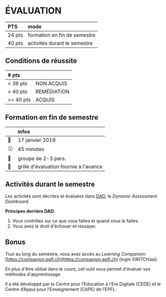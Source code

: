 # ÉVALUATION

| PTS | mode |
| :-- | :--- |
| 24 pts | formation en fin de semestre |
| 40 pts | activités durant le semestre |


## Conditions de réussite

| # pts |  |
| :-- | :--- |
| \< 36 pts | NON ACQUIS |
| \< 40 pts | REMÉDIATION |
| \>= 40 pts | ACQUIS |


## Formation en fin de semestre

|  | infos |
| :-- | :---- |
| :calendar: | 17 janvier 2019 |
| :clock1030: | 45 minutes |
| :busts_in_silhouette: | groupe de 2-3 pers. |
| :memo: | grille d'évaluation fournie à l'avance |


## Activités durant le semestre

Les activités sont décrites et évaluées dans [DAD](https://cest.la/DAD), le *Dynamic Assessment Dashboard*.

**Principes derrière DAD**:   
1. Vous contrôlez sur ce que vous faites et quand vous le faites.
2. Vous avez le droit d'échouer et ressayer.


## Bonus

Tout au long du semestre, vous avez accès au *Learning Companion*: [https://companion.epfl.ch](https://companion.epfl.ch) (login SWITCHaai).

En plus d'être utilisé dans le cours, cet outil vous permet d'évaluer vos méthodes d'apprentissage.

Il a été développé par le Centre pour l’Education à l’Ere Digitale (CEDE) et le Centre d’Appui pour l’Enseignement (CAPE) de l’EPFL.
